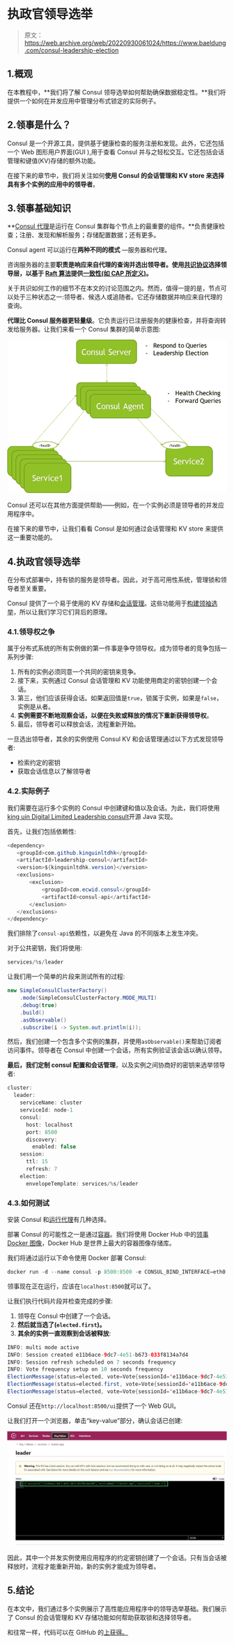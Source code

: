 # 执政官领导选举

> 原文：<https://web.archive.org/web/20220930061024/https://www.baeldung.com/consul-leadership-election>

## 1.概观

在本教程中，**我们将了解 Consul 领导选举如何帮助确保数据稳定性。**我们将提供一个如何在并发应用中管理分布式锁定的实际例子。

## 2.领事是什么？

Consul 是一个开源工具，提供基于健康检查的服务注册和发现。此外，它还包括一个 Web 图形用户界面(GUI ),用于查看 Consul 并与之轻松交互。它还包括会话管理和键值(KV)存储的额外功能。

在接下来的章节中，我们将关注如何**使用 Consul 的会话管理和 KV store 来选择具有多个实例的应用中的领导者**。

## 3.领事基础知识

**[Consul 代理](https://web.archive.org/web/20220625162504/https://www.consul.io/docs/agent)是运行在 Consul 集群每个节点上的最重要的组件。**负责健康检查；注册、发现和解析服务；存储配置数据；还有更多。

Consul agent 可以运行在**两种不同的模式** —服务器和代理。

咨询服务器的主要**职责是响应来自代理的查询并选出领导者。使用[共识协议](https://web.archive.org/web/20220625162504/https://www.consul.io/docs/internals/consensus.html)选择领导层，以基于 [Raft 算法](https://web.archive.org/web/20220625162504/https://raft.github.io/raft.pdf)提供[一致性(如 CAP 所定义)](https://web.archive.org/web/20220625162504/https://en.wikipedia.org/wiki/CAP_theorem)。**

关于共识如何工作的细节不在本文的讨论范围之内。然而，值得一提的是，节点可以处于三种状态之一:领导者、候选人或追随者。它还存储数据并响应来自代理的查询。

**代理比 Consul 服务器更轻量级**。它负责运行已注册服务的健康检查，并将查询转发给服务器。让我们来看一个 Consul 集群的简单示意图:

[![](img/5fe11eea4171bbd024687ffa8feff8aa.png)](/web/20220625162504/https://www.baeldung.com/wp-content/uploads/2020/08/consul-cluster.jpg)

Consul 还可以在其他方面提供帮助——例如，在一个实例必须是领导者的并发应用程序中。

在接下来的章节中，让我们看看 Consul 是如何通过会话管理和 KV store 来提供这一重要功能的。

## 4.执政官领导选举

在分布式部署中，持有锁的服务是领导者。因此，对于高可用性系统，管理锁和领导者至关重要。

Consul 提供了一个易于使用的 KV 存储和[会话管理](https://web.archive.org/web/20220625162504/https://www.consul.io/docs/internals/sessions.html)。这些功能用于[构建领袖选举](https://web.archive.org/web/20220625162504/https://learn.hashicorp.com/consul/developer-configuration/elections)，所以让我们学习它们背后的原理。

### 4.1.领导权之争

属于分布式系统的所有实例做的第一件事是争夺领导权。成为领导者的竞争包括一系列步骤:

1.  所有的实例必须同意一个共同的密钥来竞争。
2.  接下来，实例通过 Consul 会话管理和 KV 功能使用商定的密钥创建一个会话。
3.  第三，他们应该获得会话。如果返回值是`true`，锁属于实例，如果是`false`，实例是从者。
4.  **实例需要不断地观察会话，以便在失败或释放的情况下重新获得领导权**。
5.  最后，领导者可以释放会话，流程重新开始。

一旦选出领导者，其余的实例使用 Consul KV 和会话管理通过以下方式发现领导者:

*   检索约定的密钥
*   获取会话信息以了解领导者

### 4.2.实际例子

我们需要在运行多个实例的 Consul 中创建键和值以及会话。为此，我们将使用[king uin Digital Limited Leadership consult](https://web.archive.org/web/20220625162504/https://jitpack.io/p/kinguinltdhk/leadership-consul)开源 Java 实现。

首先，让我们包括依赖性:

```java
<dependency>
   <groupId>com.github.kinguinltdhk</groupId>
   <artifactId>leadership-consul</artifactId>
   <version>${kinguinltdhk.version}</version>
   <exclusions>
       <exclusion>
           <groupId>com.ecwid.consul</groupId> 
           <artifactId>consul-api</artifactId>
       </exclusion>
   </exclusions>
</dependency>
```

我们排除了`consul-api`依赖性，以避免在 Java 的不同版本上发生冲突。

对于公共密钥，我们将使用:

```java
services/%s/leader
```

让我们用一个简单的片段来测试所有的过程:

```java
new SimpleConsulClusterFactory()
    .mode(SimpleConsulClusterFactory.MODE_MULTI)
    .debug(true)
    .build()
    .asObservable()
    .subscribe(i -> System.out.println(i));
```

然后，我们创建一个包含多个实例的集群，并使用`asObservable()`来帮助订阅者访问事件。领导者在 Consul 中创建一个会话，所有实例验证该会话以确认领导。

**最后，我们定制 consul 配置和会话管理**，以及实例之间协商好的密钥来选举领导者:

```java
cluster:
  leader:
    serviceName: cluster
    serviceId: node-1
    consul:
      host: localhost
      port: 8500
      discovery:
        enabled: false
    session:
      ttl: 15
      refresh: 7
    election:
      envelopeTemplate: services/%s/leader
```

### 4.3.如何测试

安装 Consul 和[运行代理](/web/20220625162504/https://www.baeldung.com/spring-cloud-consul#prerequisites)有几种选择。

部署 Consul 的可能性之一是通过[容器](/web/20220625162504/https://www.baeldung.com/docker-images-vs-containers#running-images)。我们将使用 Docker Hub 中的[领事 Docker 图像](https://web.archive.org/web/20220625162504/https://hub.docker.com/_/consul)，Docker Hub 是世界上最大的容器图像存储库。

我们将通过运行以下命令使用 Docker 部署 Consul:

```java
docker run -d --name consul -p 8500:8500 -e CONSUL_BIND_INTERFACE=eth0 consul
```

领事现在正在运行，应该在`localhost:8500`就可以了。

让我们执行代码片段并检查完成的步骤:

1.  领导在 Consul 中创建了一个会话。
2.  **然后就当选了(`elected.first`)。**
3.  **其余的实例一直观察到会话被释放**:

```java
INFO: multi mode active
INFO: Session created e11b6ace-9dc7-4e51-b673-033f8134a7d4
INFO: Session refresh scheduled on 7 seconds frequency 
INFO: Vote frequency setup on 10 seconds frequency 
ElectionMessage(status=elected, vote=Vote{sessionId='e11b6ace-9dc7-4e51-b673-033f8134a7d4', serviceName='cluster-app', serviceId='node-1'}, error=null)
ElectionMessage(status=elected.first, vote=Vote{sessionId='e11b6ace-9dc7-4e51-b673-033f8134a7d4', serviceName='cluster-app', serviceId='node-1'}, error=null)
ElectionMessage(status=elected, vote=Vote{sessionId='e11b6ace-9dc7-4e51-b673-033f8134a7d4', serviceName='cluster-app', serviceId='node-1'}, error=null) 
```

Consul 还在`http://localhost:8500/ui`提供了一个 Web GUI。

让我们打开一个浏览器，单击“key-value”部分，确认会话已创建:

[![](img/8f77f4680198e422ca7f959d6ba284f3.png)](/web/20220625162504/https://www.baeldung.com/wp-content/uploads/2020/08/consul-leadership-election.jpg)

因此，其中一个并发实例使用应用程序的约定密钥创建了一个会话。只有当会话被释放时，流程才能重新开始，新的实例才能成为领导者。

## 5.结论

在本文中，我们通过多个实例展示了高性能应用程序中的领导选举基础。我们展示了 Consul 的会话管理和 KV 存储功能如何帮助获取锁和选择领导者。

和往常一样，代码可以在 GitHub 的[上获得。](https://web.archive.org/web/20220625162504/https://github.com/eugenp/tutorials/tree/master/spring-cloud-modules/spring-cloud-consul)